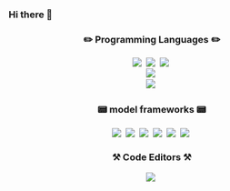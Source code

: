 ### Hi there 👋

<h3 align="center"> ✏️ Programming Languages ✏️ </h3>
<p align="center">
  <img src="https://img.shields.io/badge/Java-FF9E0F?style=for-the-badge&logo=Java&logoColor=white"/></a>&nbsp
  <img src="https://img.shields.io/badge/Python-3766AB?style=for-the-badge&logo=Python&logoColor=white"/></a>&nbsp 
  <img src="https://img.shields.io/badge/Javascript-ffb13b?style=for-the-badge&logo=javascript&logoColor=white"/></a>&nbsp 
  <br>
  <img src="https://img.shields.io/badge/oracle-F80000?style=for-the-badge&logo=oracle&logoColor=white"></a>&nbsp
  <br>
  <img src="https://img.shields.io/badge/Mysql-E6B91E?style=for-the-badge&logo=MySql&logoColor=white"/></a>&nbsp 
</p>

<h3 align="center"> 📟 model frameworks 📟 </h3>
<p align="center">
  <img src="https://img.shields.io/badge/Keras-DD0700?style=for-the-badge&logo=keras&logoColor=white"/></a>&nbsp
  <img src="https://img.shields.io/badge/Matplotlib-3152A0?style=for-the-badge&logo=Matplotlib&logoColor=white"/></a>&nbsp
  <img src="https://img.shields.io/badge/numpy-013243?style=for-the-badge&logo=numpy&logoColor=white"/></a>&nbsp
  <img src="https://img.shields.io/badge/pandas-150458?style=for-the-badge&logo=pandas&logoColor=white"/></a>&nbsp
  <img src="https://img.shields.io/badge/scikitlearn-F7931E?style=for-the-badge&logo=scikitlearn&logoColor=white"/></a>&nbsp
  <img src="https://img.shields.io/badge/tensorflow-FF6F00?style=for-the-badge&logo=tensorflow&logoColor=white"/></a>&nbsp
  <br>
</p>

<h3 align="center"> ⚒️ Code Editors ⚒️ </h3>
<p align="center">
  <img src="https://img.shields.io/badge/SpringBoot-6DB33F?style=for-the-badge&logo=SpringBoot&logoColor=white"/></a>&nbsp
  <br>
</p>
<!--
**chlwlgus97/chlwlgus97** is a ✨ _special_ ✨ repository because its `README.md` (this file) appears on your GitHub profile.

Here are some ideas to get you started:

- 🔭 I’m currently working on ...
- 🌱 I’m currently learning ...
- 👯 I’m looking to collaborate on ...
- 🤔 I’m looking for help with ...
- 💬 Ask me about ...
- 📫 How to reach me: ...
- 😄 Pronouns: ...
- ⚡ Fun fact: ...
-->
